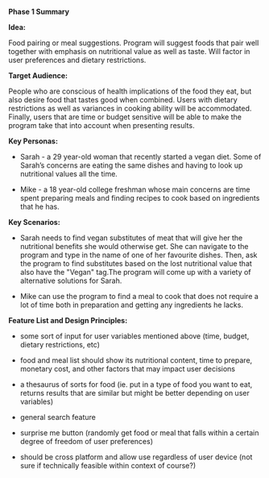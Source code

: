 **Phase 1 Summary**

**Idea:**

Food pairing or meal suggestions. Program will suggest foods that pair well together with emphasis on nutritional value as well as taste. Will factor in user preferences and dietary restrictions. 

**Target Audience:**

People who are conscious of health implications of the food they eat, but also desire food that tastes good when combined. Users with dietary restrictions as well as variances in cooking ability will be accommodated. Finally, users that are time or budget sensitive will be able to make the program take that into account when presenting results.

**Key Personas:**

* Sarah - a 29 year-old woman that recently started a vegan diet. Some of Sarah’s concerns are eating the same dishes and having to look up nutritional values all the time.

* Mike - a 18 year-old college freshman whose main concerns are time spent preparing meals and finding recipes to cook based on ingredients that he has.

**Key Scenarios:**

* Sarah needs to find vegan substitutes of meat that will give her the nutritional benefits she would otherwise get. She can navigate to the program and type in the name of one of her favourite dishes. Then, ask the program to find substitutes based on the lost nutritional value that also have the "Vegan" tag.The program will come up with a variety of alternative solutions for Sarah.

* Mike can use the program to find a meal to cook that does not require a lot of time both in preparation and getting any ingredients he lacks.

**Feature List and Design Principles:**

* some sort of input for user variables mentioned above (time, budget, dietary restrictions, etc)

* food and meal list should show its nutritional content, time to prepare, monetary cost, and other factors that may impact user decisions

* a thesaurus of sorts for food (ie. put in a type of food you want to eat, returns results that are similar but might be better depending on user variables)

* general search feature

* surprise me button (randomly get food or meal that falls within a certain degree of freedom of user preferences)

* should be cross platform and allow use regardless of user device (not sure if technically feasible within context of course?)

